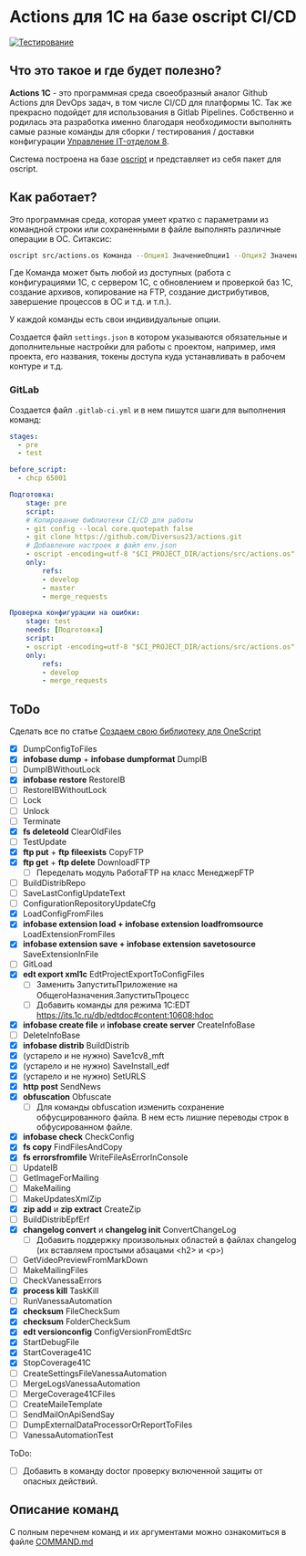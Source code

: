 # Actions для 1C на базе oscript CI/CD

[![Тестирование](https://github.com/Diversus23/actions1c/actions/workflows/testing.yml/badge.svg)](https://github.com/Diversus23/actions1c/actions/workflows/testing.yml)

## Что это такое и где будет полезно?

**Actions 1С** - это программная среда своеобразный аналог Github Actions для DevOps задач, в том числе CI/CD для платформы 1С. Так же прекрасно подойдет для использования в Gitlab Pipelines. Собственно и родилась эта разработка именно благодаря необходимости выполнять самые разные команды для сборки / тестирования / доставки конфигурации [Управление IT-отделом 8](https://softonit.ru/catalog/products/it/).

Система построена на базе [oscript](https://oscript.io) и представляет из себя пакет для oscript.

## Как работает?

Это программная среда, которая умеет кратко с параметрами из командной строки или сохраненными в файле выполнять различные операции в ОС. Ситаксис:

```bash
oscript src/actions.os Команда --Опция1 ЗначениеОпции1 --Опция2 ЗначениеОпции2
```

Где Команда может быть любой из доступных (работа с конфигурациями 1С, с сервером 1С, с обновлением и проверкой баз 1С, создание архивов, копирование на FTP, создание дистрибутивов, завершение процессов в ОС и т.д. и т.п.).

У каждой команды есть свои индивидуальные опции.

Создается файл `settings.json` в котором указываются обязательные и дополнительные настройки для работы с проектом, например, имя проекта, его названия, токены доступа куда устанавливать в рабочем контуре и т.д.

### GitLab

Создается файл `.gitlab-ci.yml` и в нем пишутся шаги для выполнения команд:

```yml
stages:
  - pre
  - test

before_script:
  - chcp 65001 

Подготовка:
    stage: pre
    script:
    # Копирование библиотеки CI/CD для работы
    - git config --local core.quotepath false
    - git clone https://github.com/Diversus23/actions.git
    # Добавление настроек в файл env.json
    - oscript -encoding=utf-8 "$CI_PROJECT_DIR/actions/src/actions.os" json write --key "defailt.connection" --string "/F /opt/1c/base"
    only:
        refs:
        - develop
        - master
        - merge_requests

Проверка конфигурации на ошибки:
    stage: test
    needs: [Подготовка]
    script:
    - oscript -encoding=utf-8 "$CI_PROJECT_DIR/actions/src/actions.os" infobase config check
    only:
        refs:
        - develop
        - merge_requests
```

## ToDo

Сделать все по статье [Создаем свою библиотеку для OneScript](https://infostart.ru/1c/articles/791568/)

- [x] DumpConfigToFiles
- [x] **infobase dump** + **infobase dumpformat** DumpIB
- [ ] DumpIBWithoutLock
- [x] **infobase restore** RestoreIB
- [ ] RestoreIBWithoutLock
- [ ] Lock
- [ ] Unlock
- [ ] Terminate
- [x] **fs deleteold** ClearOldFiles
- [ ] TestUpdate
- [x] **ftp put** + **ftp fileexists** CopyFTP  
- [x] **ftp get** + **ftp delete** DownloadFTP
  - [ ] Переделать модуль РаботаFTP на класс МенеджерFTP
- [ ] BuildDistribRepo
- [ ] SaveLastConfigUpdateText
- [ ] ConfigurationRepositoryUpdateCfg
- [x] LoadConfigFromFiles
- [x] **infobase extension load + infobase extension loadfromsource** LoadExtensionFromFiles
- [x] **infobase extension save + infobase extension savetosource** SaveExtensionInFile
- [ ] GitLoad
- [x] **edt export xml1c** EdtProjectExportToConfigFiles
  - [ ] Заменить ЗапуститьПриложение на ОбщегоНазначения.ЗапуститьПроцесс
  - [ ] Добавить команды для режима 1C:EDT https://its.1c.ru/db/edtdoc#content:10608:hdoc
- [x] **infobase create file** и **infobase create server** CreateInfoBase
- [ ] DeleteInfoBase
- [x] **infobase distrib** BuildDistrib
- [x] (устарело и не нужно) Save1cv8_mft
- [x] (устарело и не нужно) SaveInstall_edf
- [x] (устарело и не нужно) SetURLS
- [x] **http post** SendNews
- [x] **obfuscation** Obfuscate
  - [ ] Для команды obfuscation изменить сохранение обфусцированного файла. В нем есть лишние переводы строк в обфусированном файле.
- [x] **infobase check** CheckConfig
- [x] **fs copy** FindFilesAndCopy
- [x] **fs errorsfromfile** WriteFileAsErrorInConsole
- [ ] UpdateIB
- [ ] GetImageForMailing
- [ ] MakeMailing
- [ ] MakeUpdatesXmlZip
- [x] **zip add** и **zip extract** CreateZip
- [ ] BuildDistribEpfErf
- [x] **changelog convert** и **changelog init** ConvertChangeLog
  - [ ] Добавить поддержку произвольных областей в файлах changelog (их вставляем простыми абзацами \<h2\> и \<p\>)
- [ ] GetVideoPreviewFromMarkDown
- [ ] MakeMailingFiles
- [ ] CheckVanessaErrors
- [x] **process kill** TaskKill
- [ ] RunVanessaAutomation
- [x] **checksum** FileCheckSum
- [x] **checksum** FolderCheckSum
- [x] **edt versionconfig** ConfigVersionFromEdtSrc
- [x] StartDebugFile
- [x] StartCoverage41C
- [x] StopCoverage41C
- [ ] CreateSettingsFileVanessaAutomation
- [ ] MergeLogsVanessaAutomation
- [ ] MergeCoverage41CFiles
- [ ] CreateMaileTemplate
- [ ] SendMailOnApiSendSay
- [ ] DumpExternalDataProcessorOrReportToFiles
- [ ] VanessaAutomationTest

ToDo:
- [ ] Добавить в команду doctor проверку включенной защиты от опасных действий.

## Описание команд

С полным перечнем команд и их аргументами можно ознакомиться в файле [COMMAND.md](docs/COMMAND.md)
